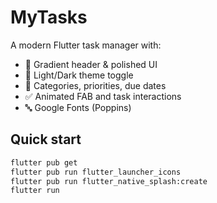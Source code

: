 # MyTasks

A modern Flutter task manager with:

- 🎨 Gradient header & polished UI
- 🌙 Light/Dark theme toggle
- 🧩 Categories, priorities, due dates
- ✅ Animated FAB and task interactions
- 🔤 Google Fonts (Poppins)

## Quick start

```bash
flutter pub get
flutter pub run flutter_launcher_icons
flutter pub run flutter_native_splash:create
flutter run
```
